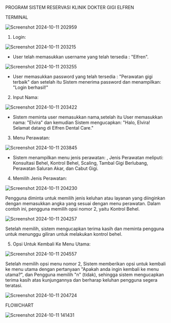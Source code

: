 PROGRAM SISTEM RESERVASI KLINIK DOKTER GIGI ELFREN

TERMINAL

![Screenshot 2024-10-11 202959](https://github.com/user-attachments/assets/eee72503-7c51-4281-b4bf-26ee26d398fa)

1. Login:

![Screenshot 2024-10-11 203215](https://github.com/user-attachments/assets/e7b40c9d-e2a9-4499-ae55-cfc934275bd8)
- User telah memasukkan username yang telah tersedia : "Elfren".

![Screenshot 2024-10-11 203255](https://github.com/user-attachments/assets/cf560b1e-8fe7-4e0a-91c9-0410efa3ce82)
- User memasukkan password yang telah tersedia : "Perawatan gigi terbaik" dan setelah itu Sistem menerima password dan menampilkan: "Login berhasil!"

2. Input Nama:

![Screenshot 2024-10-11 203422](https://github.com/user-attachments/assets/6ce287bf-d9be-408f-bf80-d386ac4f0f70)
- Sistem meminta user memasukkan nama,setelah itu User memasukkan nama: "Elvira" dan kemudian Sistem mengucapkan: "Halo, Elvira! Selamat datang di Elfren Dental Care."

3. Menu Perawatan:

![Screenshot 2024-10-11 203845](https://github.com/user-attachments/assets/c9f7d283-f91a-48da-a7f7-39756305231b)
- Sistem menampilkan menu jenis perawatan: , Jenis Perawatan meliputi: Konsultasi Behel, Kontrol Behel, Scaling, Tambal Gigi Berlubang, Perawatan Saluran Akar, dan Cabut Gigi.

4. Memilih Jenis Perawatan:

![Screenshot 2024-10-11 204230](https://github.com/user-attachments/assets/1457d7f9-f3fa-4ed6-87ee-ab58d369088a)

Pengguna diminta untuk memilih jenis keluhan atau layanan yang diinginkan dengan memasukkan angka yang sesuai dengan menu perawatan. Dalam contoh ini, pengguna memilih opsi nomor 2, yaitu Kontrol Behel.

![Screenshot 2024-10-11 204257](https://github.com/user-attachments/assets/b60d9a2b-8e3d-47ef-b9b2-74bde7e7a4d1)

Setelah memilih, sistem mengucapkan terima kasih dan meminta pengguna untuk menunggu giliran untuk melakukan kontrol behel.

5. Opsi Untuk Kembali Ke Menu Utama:

![Screenshot 2024-10-11 204557](https://github.com/user-attachments/assets/6e0bb54b-764c-4774-b7b3-68a3b318eb94)

Setelah memilih opsi menu nomor 2, Sistem memberikan opsi untuk kembali ke menu utama dengan pertanyaan "Apakah anda ingin kembali ke menu utama?", dan Pengguna memilih "n" (tidak), sehingga sistem mengucapkan terima kasih atas kunjungannya dan berharap keluhan pengguna segera teratasi.

![Screenshot 2024-10-11 204724](https://github.com/user-attachments/assets/b0339d55-ea8e-4169-a667-d04ef7db1b97)

FLOWCHART

![Screenshot 2024-10-11 141431](https://github.com/user-attachments/assets/85ca6182-7b54-44c2-a0f5-71fb717f5c64)

